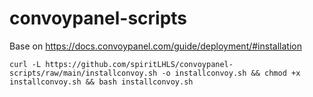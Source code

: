# convoypanel-scripts

Base on https://docs.convoypanel.com/guide/deployment/#installation

```
curl -L https://github.com/spiritLHLS/convoypanel-scripts/raw/main/installconvoy.sh -o installconvoy.sh && chmod +x installconvoy.sh && bash installconvoy.sh
```
